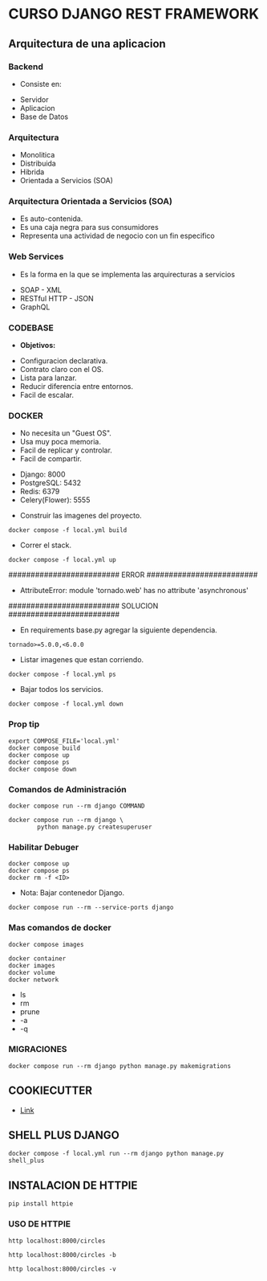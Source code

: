 # CURSO DJANGO REST FRAMEWORK

## Arquitectura de una aplicacion

### Backend
- Consiste en:
* Servidor
* Aplicacion
* Base de Datos

### Arquitectura
* Monolitica
* Distribuida
* Hibrida
* Orientada a Servicios (SOA)

### Arquitectura Orientada a Servicios (SOA)
* Es auto-contenida.
* Es una caja negra para sus consumidores
* Representa una actividad de negocio con un fin especifico

### Web Services
- Es la forma en la que se implementa las arquirecturas a servicios
* SOAP - XML
* RESTful HTTP - JSON
* GraphQL

### CODEBASE
- **Objetivos:**
* Configuracion declarativa.
* Contrato claro con el OS.
* Lista para lanzar.
* Reducir diferencia entre entornos.
* Facil de escalar.



### DOCKER
* No necesita un "Guest OS".
* Usa muy poca memoria.
* Facil de replicar y controlar.
* Facil de compartir.

- Django: 8000
- PostgreSQL: 5432
- Redis: 6379
- Celery(Flower): 5555

* Construir las imagenes del proyecto.
```
docker compose -f local.yml build
```

* Correr el stack.
```
docker compose -f local.yml up
```

#########################
         ERROR
#########################
* AttributeError: module 'tornado.web' has no attribute 'asynchronous'

#########################
        SOLUCION
#########################
* En requirements base.py agregar la siguiente dependencia.
```
tornado>=5.0.0,<6.0.0
```

* Listar imagenes que estan corriendo.
```
docker compose -f local.yml ps
```

* Bajar todos los servicios.
```
docker compose -f local.yml down
```

### Prop tip
```
export COMPOSE_FILE='local.yml'
docker compose build
docker compose up
docker compose ps
docker compose down

```

### Comandos de Administración
```
docker compose run --rm django COMMAND
```

```
docker compose run --rm django \
        python manage.py createsuperuser
```

### Habilitar Debuger
```
docker compose up
docker compose ps
docker rm -f <ID>
```
* Nota: Bajar contenedor Django.
```
docker compose run --rm --service-ports django
```

### Mas comandos de docker
```
docker compose images

docker container
docker images
docker volume
docker network
```

* ls
* rm
* prune
* -a
* -q

### MIGRACIONES
```
docker compose run --rm django python manage.py makemigrations    
```

## COOKIECUTTER
* [Link](https://cookiecutter.readthedocs.io/en/stable/)

## SHELL PLUS DJANGO
```
docker compose -f local.yml run --rm django python manage.py shell_plus
```

## INSTALACION DE HTTPIE
```
pip install httpie 
```

### USO DE HTTPIE
```
http localhost:8000/circles

http localhost:8000/circles -b

http localhost:8000/circles -v

```
